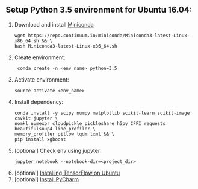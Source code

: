 ## Setup Python 3.5 environment for Ubuntu 16.04:
1. Download and install [Miniconda](https://conda.io/miniconda.html)
    ```
    wget https://repo.continuum.io/miniconda/Miniconda3-latest-Linux-x86_64.sh && \
    bash Miniconda3-latest-Linux-x86_64.sh
    ```
1. Create environment:
    ```
     conda create -n <env_name> python=3.5
    ```
1. Activate environment:
    ```
    source activate <env_name>
    ```
1. Install dependency:
    ```
    conda install -y scipy numpy matplotlib scikit-learn scikit-image csvkit jupyter \
    nomkl numexpr cloudpickle pickleshare h5py CFFI requests beautifulsoup4 line_profiler \
    memory_profiler pillow tqdm lxml && \
    pip install xgboost
    ```
1. [optional] Check env using jupyter:
    ```
    jupyter notebook --notebook-dir=<project_dir>
    ```
1. [optional] [Installing TensorFlow on Ubuntu](https://www.tensorflow.org/install/install_linux#InstallingAnaconda)
1. [optional] [Install PyCharm](https://www.jetbrains.com/pycharm/download/#section=linux)
